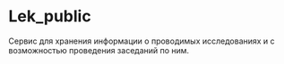 # Lek_public
Сервис для хранения информации о проводимых исследованиях и с возможностью проведения заседаний по ним.
